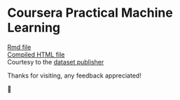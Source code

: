 Coursera Practical Machine Learning 
===

[Rmd file][4]  
[Compiled HTML file][5]  
Courtesy to the [dataset publisher][6]

Thanks for visiting, any feedback appreciated!


🖖



[1]: http://mikexl.github.io/machine-learning/coursera-pml.html
[2]: http://groupware.les.inf.puc-rio.br/har
[3]: https://class.coursera.org/predmachlearn-031/human_grading/view/courses/975200/assessments/4/submissions/36
[4]: https://github.com/MikeXL/CourseraPML/blob/gh-pages/man/writeup.rmd
[5]: http://mikexl.github.io/CourseraPML/html "HTML Analysis file"
[6]: http://groupware.les.inf.puc-rio.br/har#ixzz34dpS6oks
